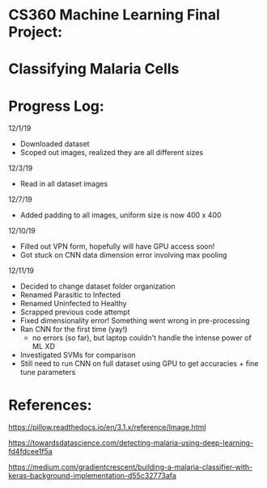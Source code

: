 # CS360 Machine Learning Final Project:
# Classifying Malaria Cells


# Progress Log:

12/1/19
- Downloaded dataset
- Scoped out images, realized they are all different sizes


12/3/19
- Read in all dataset images

12/7/19
- Added padding to all images, uniform size is now 400 x 400

12/10/19
- Filled out VPN form, hopefully will have GPU access soon!
- Got stuck on CNN data dimension error involving max pooling

12/11/19
- Decided to change dataset folder organization
- Renamed Parasitic to Infected
- Renamed Uninfected to Healthy
- Scrapped previous code attempt
- Fixed dimensionality error! Something went wrong in pre-processing
- Ran CNN for the first time (yay!)
    - no errors (so far), but laptop couldn't handle the intense power of ML XD
- Investigated SVMs for comparison
- Still need to run CNN on full dataset using GPU to get accuracies + fine tune parameters


# References:
https://pillow.readthedocs.io/en/3.1.x/reference/Image.html

https://towardsdatascience.com/detecting-malaria-using-deep-learning-fd4fdcee1f5a

https://medium.com/gradientcrescent/building-a-malaria-classifier-with-keras-background-implementation-d55c32773afa